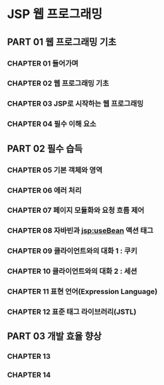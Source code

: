 # JSP 웹 프로그래밍 
## PART 01 웹 프로그래밍 기초
### CHAPTER 01 들어가며
### CHAPTER 02 웹 프로그래밍 기초
### CHAPTER 03 JSP로 시작하는 웹 프로그래밍
### CHAPTER 04 필수 이해 요소

## PART 02 필수 습득
### CHAPTER 05 기본 객체와 영역
### CHAPTER 06 에러 처리
### CHAPTER 07 페이지 모듈화와 요청 흐름 제어  
### CHAPTER 08 자바빈과 <jsp:useBean> 액션 태그
### CHAPTER 09 클라이언트와의 대화 1 : 쿠키
### CHAPTER 10 클라이언트와의 대화 2 : 세션
### CHAPTER 11 표현 언어(Expression Language)
### CHAPTER 12 표준 태그 라이브러리(JSTL)

## PART 03 개발 효율 향상
### CHAPTER 13
### CHAPTER 14


